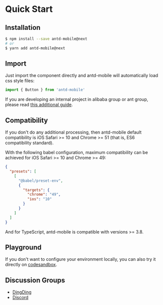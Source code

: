 # Quick Start

## Installation

```bash
$ npm install --save antd-mobile@next
# or
$ yarn add antd-mobile@next
```

## Import

Just import the component directly and antd-mobile will automatically load css style files:

```js
import { Button } from 'antd-mobile'
```

If you are developing an internal project in alibaba group or ant group, please read [this additional guide](https://yuque.antfin.com/antd-mobile/kfcgs3/md4or5).

## Compatibility

If you don't do any additional processing, then antd-mobile default compatibility is iOS Safari >= 10 and Chrome >= 51 (that is, ES6 compatibility standard).

With the following babel configuration, maximum compatibility can be achieved for iOS Safari >= 10 and Chrome >= 49:

```json
{
  "presets": [
    [
      "@babel/preset-env",
      {
        "targets": {
          "chrome": "49",
          "ios": "10"
        }
      }
    ]
  ]
}
```

And for TypeScript, antd-mobile is compatible with versions >= 3.8.

## Playground

If you don't want to configure your environment locally, you can also try it directly on [codesandbox](https://codesandbox.io/s/antd-mobile-snrxr?file=/package.json).

## Discussion Groups

- [DingDing](https://gw.alipayobjects.com/mdn/rms_25513e/afts/img/A*hBjlR4nUWjkAAAAAAAAAAAAAARQnAQ)
- [Discord](https://discord.gg/jmNvw4WFYn)

